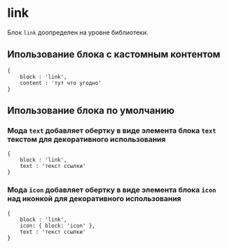 # link

Блок `link` доопределен на уровне библиотеки.

## Ипользование блока с кастомным контентом

```bemjson
{
    block : 'link',
    content : 'тут что угодно'
}
```

## Ипользование блока по умолчанию

### Мода `text` добавляет обертку в виде элемента блока `text` текстом для декoративного использования

```bemjson
{
    block : 'link',
    text : 'текст ссылки'
}
```

### Мода `icon` добавляет обертку в виде элемента блока `icon` над иконкой для декoративного использования

```bemjson
{
    block : 'link',
    icon: { block: 'icon' },
    text : 'текст ссылки'
}
```
